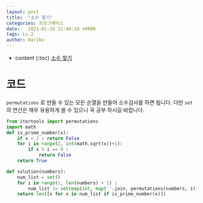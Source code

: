 ```yaml
---
layout: post
title:  "소수 찾기"
categories: 프로그래머스
date:   2021-01-18 11:40:18 +0800
tags: Lv.2
author: Haribo
---
```


* content
{:toc}
[소수 찾기](https://school.programmers.co.kr/learn/courses/30/lessons/42839)

# 코드

`permutations` 로 만들 수 있는 모든 순열을 만들어 소수검사를 하면 됩니다. 다만 `set`의 연산은 매우 유용하게 쓸 수 있으니 꼭 공부 하시길 바랍니다.

```python
from itertools import permutations
import math
def is_prime_number(x):
    if x < 2 : return False
    for i in range(2, int(math.sqrt(x))+1):
        if x % i == 0 :
    	    return False
    return True

def solution(numbers):
    num_list = set()
    for i in range(1, len(numbers) + 1) :
        num_list |= set(map(int, map(''.join, permutations(numbers, i))))
    return len([x for x in num_list if is_prime_number(x)])
```